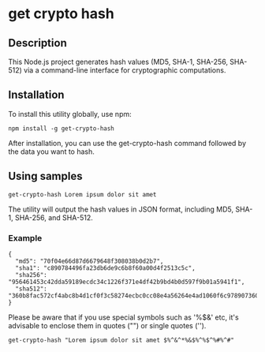 # get crypto hash

## Description

This Node.js project generates hash values (MD5, SHA-1, SHA-256, SHA-512) via a command-line interface for cryptographic computations.

## Installation

To install this utility globally, use npm:

```
npm install -g get-crypto-hash
```

After installation, you can use the get-crypto-hash command followed by the data you want to hash.

## Using samples

```
get-crypto-hash Lorem ipsum dolor sit amet
```

The utility will output the hash values in JSON format, including MD5, SHA-1, SHA-256, and SHA-512.

### Example

```
{
  "md5": "70f04e66d87d6679648f308038b0d2b7",
  "sha1": "c890784496fa23db6de9c6b8f60a00d4f2513c5c",
  "sha256": "956461453c42dda59189ecdc34c1226f371e4df42b9bd4b0d597f9b01a5941f1",
  "sha512": "360b8fac572cf4abc8b4d1cf0f3c58274ecbc0cc08e4a56264e4ad1060f6c978907360e7324c7c225f62b21666ae1bd15fe9b85fe2fd493b8b9840ad2355f53b"
}
```

Please be aware that if you use special symbols such as '%$&' etc, it's advisable to enclose them in quotes ("") or single quotes ('').

```
get-crypto-hash "Lorem ipsum dolor sit amet $%^&^*%&$%^%$^%#%^#"
```
